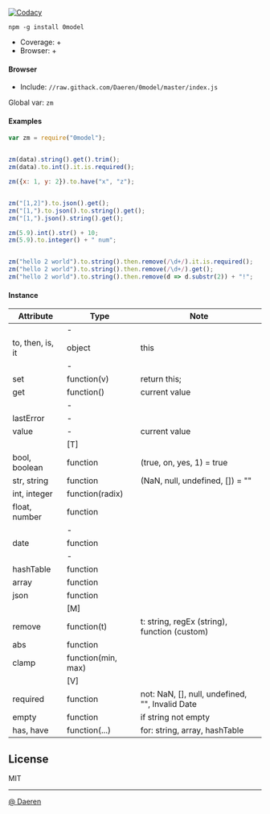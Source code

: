 [![Codacy][cod_b]][cod_l]

`npm -g install 0model`

* Coverage: +
* Browser: +



#### Browser

* Include: `//raw.githack.com/Daeren/0model/master/index.js`

Global var: `zm`



#### Examples

```js
var zm = require("0model");


zm(data).string().get().trim();
zm(data).to.int().it.is.required();

zm({x: 1, y: 2}).to.have("x", "z");


zm("[1,2]").to.json().get();
zm("[1,").to.json().to.string().get();
zm("[1,").json().string().get();

zm(5.9).int().str() + 10;
zm(5.9).to.integer() + " num";


zm("hello 2 world").to.string().then.remove(/\d+/).it.is.required();
zm("hello 2 world").to.string().then.remove(/\d+/).get();
zm("hello 2 world").to.string().then.remove(d => d.substr(2)) + "!";
```



#### Instance 

| Attribute         | Type                          | Note                                                                      |
|-------------------|-------------------------------|---------------------------------------------------------------------------|
|                   | -                             |                                                                           |
| to, then, is, it  | object                        | this                                                                      |
|                   | -                             |                                                                           |
| set               | function(v)                   | return this;                                                              |
| get               | function()                    | current value                                                             |
|                   | -                             |                                                                           |
| lastError         | -                             |                                                                           |
| value             | -                             | current value                                                             |
|                   | [T]                           |                                                                           |
| bool, boolean     | function                      | (true, on, yes, 1) = true                                                 |
| str, string       | function                      | (NaN, null, undefined, []) = ""                                           |
| int, integer      | function(radix)               |                                                                           |
| float, number     | function                      |                                                                           |
|                   | -                             |                                                                           |
| date              | function                      |                                                                           |
|                   | -                             |                                                                           |
| hashTable         | function                      |                                                                           |
| array             | function                      |                                                                           |
| json              | function                      |                                                                           |
|                   | [M]                           |                                                                           |
| remove            | function(t)                   | t: string, regEx (string), function (custom)                              |
| abs               | function                      |                                                                           |
| clamp             | function(min, max)            |                                                                           |
|                   | [V]                           |                                                                           |
| required          | function                      | not: NaN, [], null, undefined, "", Invalid Date                           |
| empty             | function                      | if string not empty                                                       |
| has, have         | function(...)                 | for: string, array, hashTable                                             |



## License

MIT

----------------------------------
[@ Daeren][1]


[1]: http://666.io

[cod_b]: https://img.shields.io/codacy/88b55f71c45a47838d24ed1e5fd2476c.svg
[cod_l]: https://www.codacy.com/app/daeren/0model/dashboard